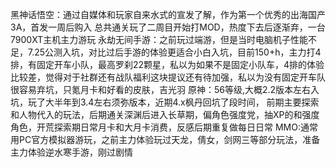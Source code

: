 黑神话悟空：通过自媒体和玩家自来水式的宣发了解，作为第一个优秀的出海国产3A，首发一周后购入 总共通关玩了二周目开始打MOD，热度下去后逐渐弃，一台7900XT主机主力游玩
永劫无间手游：之前玩过端游，但是当时电脑机子性能不足，7.25公测入坑，对比过后手游的体验更适合小白入坑，目前150+h，主力打4排，有固定开车小队，最高罗刹22颗星，私以为如果不是固定小队车，4排的体验比较差，觉得对于社群还有战队福利这块提议还有待加强，私以为没有固定开车队很容易弃坑，只氪月卡和好看的皮肤，吉光羽
原神：56等级,大概2.2版本左右入坑，玩了大半年到3.4左右须弥版本，近期4.x枫丹回坑了段时间， 前期主要探索和人物代入的玩法，后期通关深渊后进入长草期，偏角色强度党，抽XP的和强度角色，开荒探索期日常月卡和大月卡消费，反感后期重复做每日日常
MMO:通常用PC官方模拟器游玩，之前主力体验玩过天龙，倩女，剑网三等部分玩法，准备主力体验逆水寒手游，刚过剧情